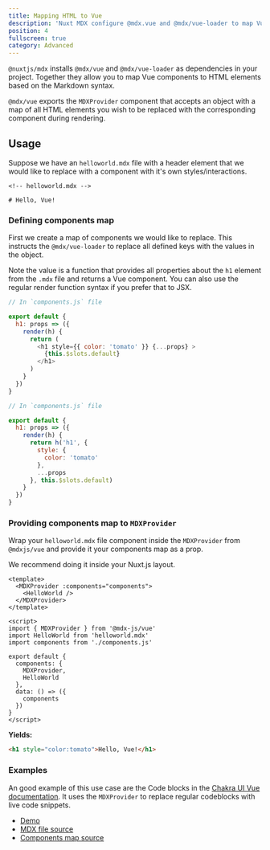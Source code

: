 ```yaml
---
title: Mapping HTML to Vue
description: 'Nuxt MDX configure @mdx.vue and @mdx/vue-loader to map Vue components to HTML elements.'
position: 4
fullscreen: true
category: Advanced
---
```


`@nuxtjs/mdx` installs `@mdx/vue` and `@mdx/vue-loader` as dependencies in your project. Together they allow you to map Vue components to HTML elements based on the Markdown syntax.

`@mdx/vue` exports the `MDXProvider` component that accepts an object with a map of all HTML elements you wish to be replaced with the corresponding component during rendering.

## Usage

Suppose we have an `helloworld.mdx` file with a header element that we would like to replace with a component with it's own styles/interactions.

```md[helloworld.mdx]
<!-- helloworld.mdx -->

# Hello, Vue!
```

### Defining components map

First we create a map of components we would like to replace. This instructs the `@mdx/vue-loader` to replace all defined keys with the values in the object.

<alert>

Note the value is a function that provides all properties about the `h1` element from the `.mdx` file and returns a Vue component. You can also use the regular render function syntax if you prefer that to JSX.

</alert>

<code-group>
  <code-block label="JSX" active>

```js [components.js]
// In `components.js` file

export default {
  h1: props => ({
    render(h) {
      return (
        <h1 style={{ color: 'tomato' }} {...props} >
          {this.$slots.default}
        </h1>
      )
    }
  })
}
```

  </code-block>
  <code-block label="Regular render function">

```js [components.js]
// In `components.js` file

export default {
  h1: props => ({
    render(h) {
      return h('h1', {
        style: {
          color: 'tomato'
        },
        ...props
      }, this.$slots.default)
    }
  })
}
```

  </code-block>
</code-group>

### Providing components map to `MDXProvider`
Wrap your `helloworld.mdx` file component inside the `MDXProvider` from `@mdxjs/vue` and provide it your components map as a prop.

We recommend doing it inside your Nuxt.js layout.

```vue [layouts/default.vue]
<template>
  <MDXProvider :components="components">
    <HelloWorld />
  </MDXProvider>
</template>

<script>
import { MDXProvider } from '@mdx-js/vue'
import HelloWorld from 'helloworld.mdx'
import components from './components.js'

export default {
  components: {
    MDXProvider,
    HelloWorld
  },
  data: () => ({
    components
  })
}
</script>
```

**Yields:**

```html
<h1 style="color:tomato">Hello, Vue!</h1>
```

### Examples
An good example of this use case are the Code blocks in the [Chakra UI Vue documentation](https://vue.chakra-ui.com). It uses the `MDXProvider` to replace regular codeblocks with live code snippets.

 - [Demo](https://vue.chakra-ui.com/button#button-variant)
 - [MDX file source](https://raw.githubusercontent.com/chakra-ui/chakra-ui-vue/54022981387f99304e4d6226b31f87d18d521f05/website/pages/button.mdx)
 - [Components map source](https://github.com/chakra-ui/chakra-ui-vue/blob/54022981387f99304e4d6226b31f87d18d521f05/website/components/CodeBlock.js#L12-L112)
